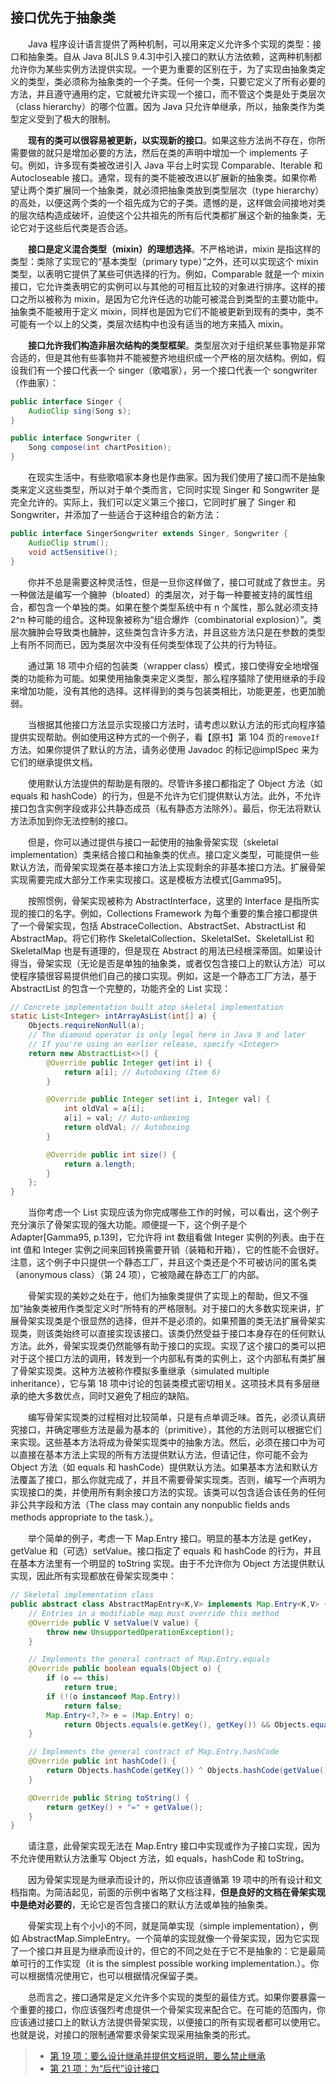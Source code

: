 ## 接口优先于抽象类

&emsp;&emsp;Java 程序设计语言提供了两种机制，可以用来定义允许多个实现的类型：接口和抽象类。自从 Java 8\[JLS 9.4.3\]中引入接口的默认方法依赖，这两种机制都允许你为某些实例方法提供实现。一个更为重要的区别在于，为了实现由抽象类定义的类型，类必须称为抽象类的一个子类。任何一个类，只要它定义了所有必要的方法，并且遵守通用约定，它就被允许实现一个接口，而不管这个类是处于类层次（class hierarchy）的哪个位置。因为 Java 只允许单继承，所以，抽象类作为类型定义受到了极大的限制。

&emsp;&emsp;**现有的类可以很容易被更新，以实现新的接口**。如果这些方法尚不存在，你所需要做的就只是增加必要的方法，然后在类的声明中增加一个 implements 子句。例如，许多现有类被改进引入 Java 平台上时实现 Comparable、Iterable 和 Autocloseable 接口。通常，现有的类不能被改进以扩展新的抽象类。如果你希望让两个类扩展同一个抽象类，就必须把抽象类放到类型层次（type hierarchy）的高处，以便这两个类的一个祖先成为它的子类。遗憾的是，这样做会间接地对类的层次结构造成破坏，迫使这个公共祖先的所有后代类都扩展这个新的抽象类，无论它对于这些后代类是否合适。

&emsp;&emsp;**接口是定义混合类型（mixin）的理想选择**。不严格地讲，mixin 是指这样的类型：类除了实现它的“基本类型（primary type）”之外，还可以实现这个 mixin 类型，以表明它提供了某些可供选择的行为。例如，Comparable 就是一个 mixin 接口，它允许类表明它的实例可以与其他的可相互比较的对象进行排序。这样的接口之所以被称为 mixin，是因为它允许任选的功能可被混合到类型的主要功能中。抽象类不能被用于定义 mixin，同样也是因为它们不能被更新到现有的类中，类不可能有一个以上的父类，类层次结构中也没有适当的地方来插入 mixin。

&emsp;&emsp;**接口允许我们构造非层次结构的类型框架**。类型层次对于组织某些事物是非常合适的，但是其他有些事物并不能被整齐地组织成一个严格的层次结构。例如，假设我们有一个接口代表一个 singer（歌唱家），另一个接口代表一个 songwriter（作曲家）：

```java
public interface Singer {
    AudioClip sing(Song s);
}

public interface Songwriter {
    Song compose(int chartPosition);
}
```

&emsp;&emsp;在现实生活中，有些歌唱家本身也是作曲家。因为我们使用了接口而不是抽象类来定义这些类型，所以对于单个类而言，它同时实现 Singer 和 Songwriter 是完全允许的。实际上，我们可以定义第三个接口，它同时扩展了 Singer 和 Songwriter，并添加了一些适合于这种组合的新方法：

```java
public interface SingerSongwriter extends Singer, Songwriter {
    AudioClip strum();
    void actSensitive();
}
```

&emsp;&emsp;你并不总是需要这种灵活性，但是一旦你这样做了，接口可就成了救世主。另一种做法是编写一个臃肿（bloated）的类层次，对于每一种要被支持的属性组合，都包含一个单独的类。如果在整个类型系统中有 n 个属性，那么就必须支持 2^n 种可能的组合。这种现象被称为“组合爆炸（combinatorial explosion）”。类层次臃肿会导致类也臃肿，这些类包含许多方法，并且这些方法只是在参数的类型上有所不同而已，因为类层次中没有任何类型体现了公共的行为特征。

&emsp;&emsp;通过第 18 项中介绍的包装类（wrapper class）模式，接口使得安全地增强类的功能称为可能。如果使用抽象类来定义类型，那么程序猿除了使用继承的手段来增加功能，没有其他的选择。这样得到的类与包装类相比，功能更差，也更加脆弱。

&emsp;&emsp;当根据其他接口方法显示实现接口方法时，请考虑以默认方法的形式向程序猿提供实现帮助。例如使用这种方式的一个例子，看【原书】第 104 页的`removeIf`方法。如果你提供了默认的方法，请务必使用 Javadoc 的标记@implSpec 来为它们的继承提供文档。

&emsp;&emsp;使用默认方法提供的帮助是有限的。尽管许多接口都指定了 Object 方法（如 equals 和 hashCode）的行为，但是不允许为它们提供默认方法。此外，不允许接口包含实例字段或非公共静态成员（私有静态方法除外）。最后，你无法将默认方法添加到你无法控制的接口。

&emsp;&emsp;但是，你可以通过提供与接口一起使用的抽象骨架实现（skeletal implementation）类来结合接口和抽象类的优点。接口定义类型，可能提供一些默认方法，而骨架实现类在基本接口方法上实现剩余的非基本接口方法。扩展骨架实现需要完成大部分工作来实现接口。这是模板方法模式\[Gamma95\]。

&emsp;&emsp;按照惯例，骨架实现被称为 AbstractInterface，这里的 Interface 是指所实现的接口的名字。例如，Collections Framework 为每个重要的集合接口都提供了一个骨架实现，包括 AbstraceCollection、AbstractSet、AbstractList 和 AbstractMap。将它们称作 SkeletalCollection、SkeletalSet、SkeletalList 和 SkeletalMap 也是有道理的，但是现在 Abstract 的用法已经根深蒂固。如果设计得当，骨架实现（无论是否是单独的抽象类，或者仅包含接口上的默认方法）可以使程序猿很容易提供他们自己的接口实现。例如，这是一个静态工厂方法，基于 AbstractList 的包含一个完整的，功能齐全的 List 实现：

```java
// Concrete implementation built atop skeletal implementation
static List<Integer> intArrayAsList(int[] a) {
    Objects.requireNonNull(a);
    // The diamond operator is only legal here in Java 9 and later
    // If you're using an earlier release, specify <Integer>
    return new AbstractList<>() {
        @Override public Integer get(int i) {
            return a[i]; // Autoboxing (Item 6)
        }

        @Override public Integer set(int i, Integer val) {
            int oldVal = a[i];
            a[i] = val; // Auto-unboxing
            return oldVal; // Autoboxing
        }

        @Override public int size() {
            return a.length;
        }
    };
}
```

&emsp;&emsp;当你考虑一个 List 实现应该为你完成哪些工作的时候，可以看出，这个例子充分演示了骨架实现的强大功能。顺便提一下，这个例子是个 Adapter\[Gamma95, p.139\]，它允许将 int 数组看做 Integer 实例的列表。由于在 int 值和 Integer 实例之间来回转换需要开销（装箱和开箱），它的性能不会很好。注意，这个例子中只提供一个静态工厂，并且这个类还是个不可被访问的匿名类（anonymous class）（第 24 项），它被隐藏在静态工厂的内部。

&emsp;&emsp;骨架实现的美妙之处在于，他们为抽象类提供了实现上的帮助，但又不强加“抽象类被用作类型定义时”所特有的严格限制。对于接口的大多数实现来讲，扩展骨架实现类是个很显然的选择，但并不是必须的。如果预置的类无法扩展骨架实现类，则该类始终可以直接实现该接口。该类仍然受益于接口本身存在的任何默认方法。此外，骨架实现类仍然能够有助于接口的实现。实现了这个接口的类可以把对于这个接口方法的调用，转发到一个内部私有类的实例上，这个内部私有类扩展了骨架实现类。这种方法被称作模拟多重继承（simulated multiple inheritance），它与第 18 项中讨论的包装类模式密切相关。这项技术具有多层继承的绝大多数优点，同时又避免了相应的缺陷。

&emsp;&emsp;编写骨架实现类的过程相对比较简单，只是有点单调乏味。首先，必须认真研究接口，并确定哪些方法是最为基本的（primitive），其他的方法则可以根据它们来实现。这些基本方法将成为骨架实现类中的抽象方法。然后，必须在接口中为可以直接在基本方法上实现的所有方法提供默认方法，但请记住，你可能不会为 Object 方法（如 equals 和 hashCode）提供默认方法。如果基本方法和默认方法覆盖了接口，那么你就完成了，并且不需要骨架实现类。否则，编写一个声明为实现接口的类，并使用所有剩余接口方法的实现。该类可以包含适合该任务的任何非公共字段和方法（The class may contain any nonpublic fields ands methods appropriate to the task.）。

&emsp;&emsp;举个简单的例子，考虑一下 Map.Entry 接口。明显的基本方法是 getKey，getValue 和（可选）setValue。接口指定了 equals 和 hashCode 的行为，并且在基本方法里有一个明显的 toString 实现。由于不允许你为 Object 方法提供默认实现，因此所有实现都放在骨架实现类中：

```java
// Skeletal implementation class
public abstract class AbstractMapEntry<K,V> implements Map.Entry<K,V> {
    // Entries in a modifiable map must override this method
    @Override public V setValue(V value) {
        throw new UnsupportedOperationException();
    }

    // Implements the general contract of Map.Entry.equals
    @Override public boolean equals(Object o) {
        if (o == this)
            return true;
        if (!(o instanceof Map.Entry))
            return false;
        Map.Entry<?,?> e = (Map.Entry) o;
            return Objects.equals(e.getKey(), getKey()) && Objects.equals(e.getValue(), getValue());
    }

    // Implements the general contract of Map.Entry.hashCode
    @Override public int hashCode() {
        return Objects.hashCode(getKey()) ^ Objects.hashCode(getValue());
    }

    @Override public String toString() {
        return getKey() + "=" + getValue();
    }
}
```

&emsp;&emsp;请注意，此骨架实现无法在 Map.Entry 接口中实现或作为子接口实现，因为不允许使用默认方法重写 Object 方法，如 equals，hashCode 和 toString。

&emsp;&emsp;因为骨架实现是为继承而设计的，所以你应该遵循第 19 项中的所有设计和文档指南。为简洁起见，前面的示例中省略了文档注释，**但是良好的文档在骨架实现中是绝对必要的**，无论它是否包含接口的默认方法或单独的抽象类。

&emsp;&emsp;骨架实现上有个小小的不同，就是简单实现（simple implementation），例如 AbstractMap.SimpleEntry。一个简单的实现就像一个骨架实现，因为它实现了一个接口并且是为继承而设计的，但它的不同之处在于它不是抽象的：它是最简单可行的工作实现（it is the simplest possible working implementation.）。你可以根据情况使用它，也可以根据情况保留子类。

&emsp;&emsp;总而言之，接口通常是定义允许多个实现的类型的最佳方式。如果你要暴露一个重要的接口，你应该强烈考虑提供一个骨架实现来配合它。在可能的范围内，你应该通过接口上的默认方法提供骨架实现，以便接口的所有实现者都可以使用它。也就是说，对接口的限制通常要求骨架实现采用抽象类的形式。

> - [第 19 项：要么设计继承并提供文档说明，要么禁止继承](https://gitee.com/lin-mt/effective-java-third-edition/blob/master/第04章：类和接口/第19项：要么为继承而设计，并提供文档，要么就禁止继承.md)
> - [第 21 项：为“后代”设计接口](https://gitee.com/lin-mt/effective-java-third-edition/blob/master/第04章：类和接口/第21项：为“后代”设计接口.md)